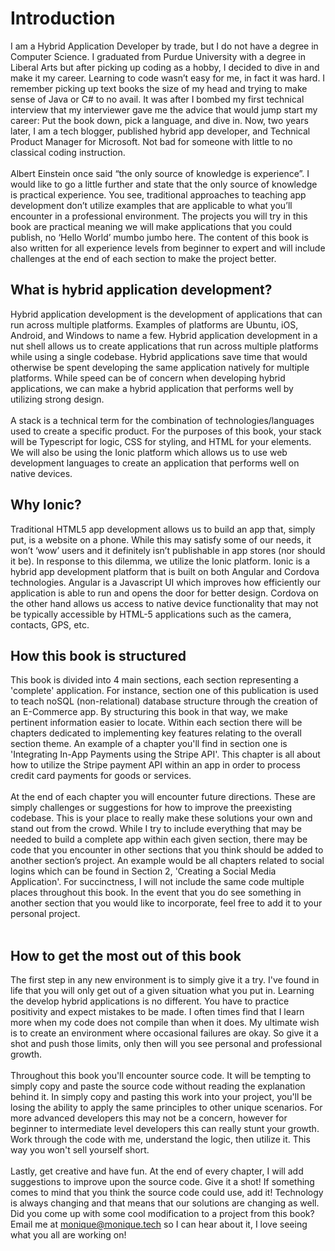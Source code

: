 # Introduction
I am a Hybrid Application Developer by trade, but I do not have a degree in Computer Science. I graduated from Purdue University with a degree in Liberal Arts but after picking up coding as a hobby, I decided to dive in and make it my career. Learning to code wasn’t easy for me, in fact it was hard. I remember picking up text books the size of my head and trying to make sense of Java or C# to no avail. It was after I bombed my first technical interview that my interviewer gave me the advice that would jump start my career: Put the book down, pick a language, and dive in. Now, two years later, I am a tech blogger, published hybrid app developer, and Technical Product Manager for Microsoft. Not bad for someone with little to no classical coding instruction.
</br>
</br>
  Albert Einstein once said “the only source of knowledge is experience”. I would like to go a little further and state that the only source of knowledge is practical experience. You see, traditional approaches to teaching app development don’t utilize examples that are applicable to what you’ll encounter in a professional environment. The projects you will try in this book are practical meaning we will make applications that you could publish, no ‘Hello World’ mumbo jumbo here. The content of this book is also written for all experience levels from beginner to expert and will include challenges at the end of each section to make the project better.

## What is hybrid application development?

Hybrid application development is the development of applications that can run across multiple platforms. Examples of platforms are Ubuntu, iOS, Android, and Windows to name a few. Hybrid application development in a nut shell allows us to create applications that run across multiple platforms while using a single codebase. Hybrid applications save time that would otherwise be spent developing the same application natively for multiple platforms. While speed can be of concern when developing hybrid applications, we can make a hybrid application that performs well by utilizing strong design. 
</br>
</br>
A stack is a technical term for the combination of technologies/languages used to create a specific product. For the purposes of this book, your stack will be Typescript for logic, CSS for styling, and HTML for your elements. We will also be using the Ionic platform which allows us to use web development languages to create an application that performs well on native devices.

## Why Ionic?

Traditional HTML5 app development allows us to build an app that, simply put, is a website on a phone. While this may satisfy some of our needs, it won’t ‘wow’ users and it definitely isn’t publishable in app stores (nor should it be). In response to this dilemma, we utilize the Ionic platform. Ionic is a hybrid app development platform that is built on both Angular and Cordova technologies. Angular is a Javascript UI which improves how efficiently our application is able to run and opens the door for better design. Cordova on the other hand allows us access to native device functionality that may not be typically accessible by HTML-5 applications such as the camera, contacts, GPS, etc. 

## How this book is structured
This book is divided into 4 main sections, each section representing a 'complete' application. For instance, section one of this publication 
is used to teach noSQL (non-relational) database structure through the creation of an E-Commerce app. By structuring this book in that 
way, we make pertinent information easier to locate. Within each section there will be chapters dedicated to implementing key features 
relating to the overall section theme. An example of a chapter you'll find in section one is 'Integrating In-App Payments using the 
Stripe API'. This chapter is all about how to utilize the Stripe payment API within an app in order to process credit card payments for 
goods or services.
</br>
</br>
At the end of each chapter you will encounter future directions. These are simply challenges or suggestions for how to improve the 
preexisting codebase. This is your place to really make these solutions your own and stand out from the crowd. While I try to include 
everything that may be needed to build a complete app within each given section, there may be code that you encounter in other sections 
that you think should be added to another section’s project. An example would be all chapters related to social logins which can be found
in Section 2, 'Creating a Social Media Application'. For succinctness, I will not include the same code multiple places throughout this 
book. In the event that you do see something in another section that you would like to incorporate, feel free to add it to your personal 
project.
</br>
</br>
## How to get the most out of this book

The first step in any new environment is to simply give it a try. I've found in life that you will only get out of a given situation what
you put in. Learning the develop hybrid applications is no different. You have to practice positivity and expect mistakes to be made. I 
often times find that I learn more when my code does not compile than when it does. My ultimate wish is to create an environment where 
occasional failures are okay. So give it a shot and push those limits, only then will you see personal and professional growth. 
</br>
</br>
Throughout this book you'll encounter source code. It will be tempting to simply copy and paste the source code without reading the 
explanation behind it. In simply copy and pasting this work into your project, you'll be losing the ability to apply the same principles 
to other unique scenarios. For more advanced developers this may not be a concern, however for beginner to intermediate level developers 
this can really stunt your growth. Work through the code with me, understand the logic, then utilize it. This way you won't sell yourself
short. 
</br>
</br>
Lastly, get creative and have fun. At the end of every chapter, I will add suggestions to improve upon the source code. Give it a shot! 
If something comes to mind that you think the source code could use, add it! Technology is always changing and that means that our 
solutions are changing as well. Did you come up with some cool modification to a project from this book? Email me at monique@monique.tech
so I can hear about it, I love seeing what you all are working on!
